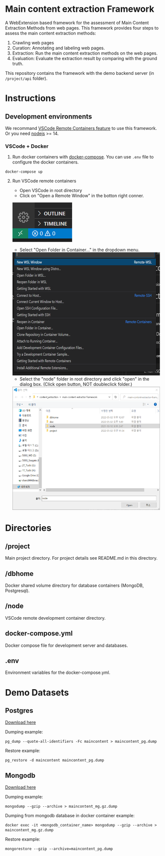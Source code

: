 # Main content extraction Framework
 A WebExtension based framework for the assessment of Main Content Extraction Methods from web pages. This framework provides four steps to assess the main content extraction methods:
   1. Crawling web pages
   1. Curation: Annotating and labeling web pages.
   1. Extraction: Run the main content extraction methods on the web pages.
   1. Evaluation: Evaluate the extraction result by comparing with the ground truth.

 This repository contains the framework with the demo backend server (in <code>/project/api</code> folder).

# Instructions
## Development environments
We recommand [VSCode Remote Containers feature](https://code.visualstudio.com/docs/remote/containers) to use this framework. Or you need [nodejs](https://nodejs.org/en/download/) >= 14.

### VSCode + Docker
1. Run docker containers with [docker-compose](https://docs.docker.com/compose/). You can use <code>.env</code> file to configure the docker containers.
```
docker-compose up
```
2. Run VSCode remote containers
    - Open VSCode in root directory
    - Click on "Open a Remote Window" in the botton right conner.

     ![remote_icon](./docs/image01.png)

    - Select "Open Folder in Container..." in the dropdown menu.

    <img src="./docs/image02.png" height="400" alt="remote_menu" />

    - Select the "node" folder in root directory and click "open" in the dialog box. (Click open button, NOT doubleclick folder.)

    <img src="./docs/image03.png" height="400" alt="select_node" />

# Directories
## /project
Main project directory. For project details see README.md in this directory.

## /dbhome
Docker shared volume directory for database containers (MongoDB, Postgresql).

## /node
VSCode remote development container directory.

## docker-compose.yml
Docker compose file for development server and databases.

## .env
Environment variables for the docker-compose.yml.

# Demo Datasets
## Postgres

[Download here](https://dbnas.hanyang.ac.kr/s/KH7t9w8sY6RxxBQ/download)

Dumping example:

    pg_dump --quote-all-identifiers -Fc maincontent > maincontent_pg.dump

Restore example:

    pg_restore -d maincontent maincontent_pg.dump


## Mongodb

[Download here](https://dbnas.hanyang.ac.kr/s/9rcMqA9pwG5pFzm/download)

Dumping example:

    mongodump --gzip --archive > maincontent_mg.gz.dump

Dumping from mongodb database in docker container example:

    docker exec -it <mongodb_container_name> mongodump --gzip --archive > maincontent_mg.gz.dump

Restore example:

    mongorestore --gzip --archive=maincontent_pg.dump